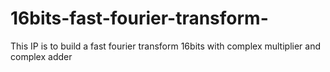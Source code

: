 # 16bits-fast-fourier-transform-
This IP is to build a fast fourier transform 16bits with complex multiplier and complex adder
